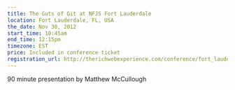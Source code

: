 ```yaml
---
title: The Guts of Git at NFJS Fort Lauderdale
location: Fort Lauderdale, FL, USA
the_date: Nov 30, 2012
start_time: 10:45am
end_time: 12:15pm
timezone: EST
price: Included in conference ticket
registration_url: http://therichwebexperience.com/conference/fort_lauderdale/2012/11/session?id=27022
---
```


90 minute presentation by Matthew McCullough
